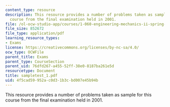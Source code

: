 ```yaml
---
content_type: resource
description: This resource provides a number of problems taken as sample for this
  course from the final examination held in 2001.
file: /ol-ocw-studio-app/courses/1-060-engineering-mechanics-ii-spring-2006/4f5cad59952ac0d31b3cbd007e45b94b_sampletest_1.pdf
file_size: 852672
file_type: application/pdf
learning_resource_types:
- Exams
license: https://creativecommons.org/licenses/by-nc-sa/4.0/
ocw_type: OCWFile
parent_title: Exams
parent_type: CourseSection
parent_uid: 76dfd267-a455-52ff-38e0-8187ba261e5d
resourcetype: Document
title: sampletest_1.pdf
uid: 4f5cad59-952a-c0d3-1b3c-bd007e45b94b
---
```

This resource provides a number of problems taken as sample for this course from the final examination held in 2001.